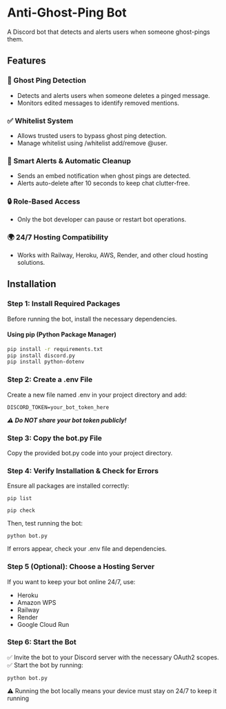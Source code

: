 # Anti-Ghost-Ping Bot

A Discord bot that detects and alerts users when someone ghost-pings them.
## Features
### 🚨 Ghost Ping Detection
- Detects and alerts users when someone deletes a pinged message.
- Monitors edited messages to identify removed mentions.

### ✅ Whitelist System
- Allows trusted users to bypass ghost ping detection.
- Manage whitelist using /whitelist add/remove @user.

### 📌 Smart Alerts & Automatic Cleanup
- Sends an embed notification when ghost pings are detected.
- Alerts auto-delete after 10 seconds to keep chat clutter-free.

### 🔒 Role-Based Access
- Only the bot developer can pause or restart bot operations.

### 🌍 24/7 Hosting Compatibility
- Works with Railway, Heroku, AWS, Render, and other cloud hosting solutions.

## Installation

### **Step 1: Install Required Packages**
Before running the bot, install the necessary dependencies.

#### **Using pip (Python Package Manager)**
```sh
pip install -r requirements.txt
pip install discord.py
pip install python-dotenv
```
### Step 2: Create a .env File
Create a new file named .env in your project directory and add:
```
DISCORD_TOKEN=your_bot_token_here
```
***⚠️ Do NOT share your bot token publicly!***

### Step 3: Copy the bot.py File
Copy the provided bot.py code into your project directory.

### Step 4: Verify Installation & Check for Errors
Ensure all packages are installed correctly:
```
pip list
```
```
pip check
```

Then, test running the bot:
```
python bot.py
```

If errors appear, check your .env file and dependencies.
### Step 5 (Optional): Choose a Hosting Server
If you want to keep your bot online 24/7, use:
- Heroku
- Amazon WPS
- Railway
- Render
- Google Cloud Run

### Step 6: Start the Bot
✅ Invite the bot to your Discord server with the necessary OAuth2 scopes.
✅ Start the bot by running:
```
python bot.py
```

⚠️ Running the bot locally means your device must stay on 24/7 to keep it running
